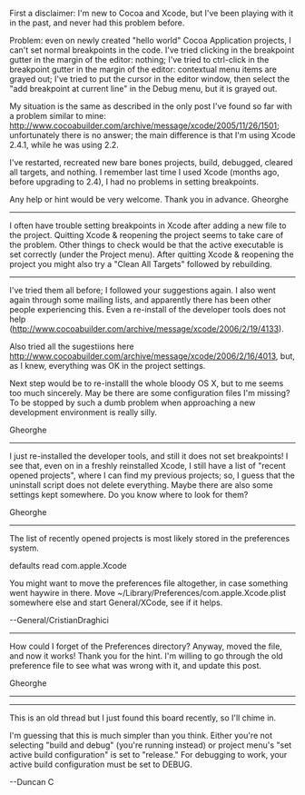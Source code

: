 

First a disclaimer: I'm new to Cocoa and Xcode, but I've been playing with it in the past, and never had this problem before.

Problem: even on newly created "hello world" Cocoa Application projects, I can't set normal breakpoints in the code. I've tried clicking in the breakpoint gutter in the margin of the editor: nothing; I've tried to ctrl-click in the breakpoint gutter in the margin of the editor: contextual menu items are grayed out; I've tried to put the cursor in the editor window, then select the "add breakpoint at current line" in the Debug menu, but it is grayed out.

My situation is the same as described in the only post I've found so far with a problem similar to mine: http://www.cocoabuilder.com/archive/message/xcode/2005/11/26/1501; unfortunately there is no answer; the main difference is that I'm using Xcode 2.4.1, while he was using 2.2.

I've restarted, recreated new bare bones projects, build, debugged, cleared all targets, and nothing. I remember last time I used Xcode (months ago, before upgrading to 2.4), I had no problems in setting breakpoints.

Any help or hint would be very welcome. Thank you in advance.
Gheorghe

----

I often have trouble setting breakpoints in Xcode after adding a new file to the project.  Quitting Xcode & reopening the project seems to take care of the problem.  Other things to check would be that the active executable is set correctly (under the Project menu).  After quitting Xcode & reopening the project you might also try a "Clean All Targets" followed by rebuilding.

----

I've tried them all  before; I followed your suggestions again. I also went again through some mailing lists, and apparently there has been other people experiencing this. Even a re-install of the developer tools does not help (http://www.cocoabuilder.com/archive/message/xcode/2006/2/19/4133).

Also tried all the sugestiions here http://www.cocoabuilder.com/archive/message/xcode/2006/2/16/4013, but, as I knew, everything was OK in the project settings.

Next step would be to re-installl the whole bloody OS X, but to me seems too much sincerely. May be there are some configuration files I'm missing? To be stopped by such a dumb problem when approaching a new development environment is really silly.

Gheorghe

----

I just re-installed the developer tools, and still it does not set breakpoints! I see that, even on in a freshly reinstalled Xcode, I still have a list of "recent opened projects", where I can find my previous projects; so, I guess that the uninstall script does not delete everything. Maybe there are also some settings kept somewhere. Do you know where to look for them?

Gheorghe


----
The list of recently opened projects is most likely stored in the preferences system.

defaults read com.apple.Xcode

You might want to move the preferences file altogether, in case something went haywire in there.
Move  ~/Library/Preferences/com.apple.Xcode.plist somewhere else and start General/XCode, see if it helps.

--General/CristianDraghici

----

How could I forget of the Preferences directory? Anyway, moved the file, and now it works! Thank you for the hint. I'm willing to go through the old preference file to see what was wrong with it, and update this post.

Gheorghe

----
----
This is an old thread but I just found this board recently, so I'll chime in.

I'm guessing that this is much simpler than you think. Either you're not selecting "build and debug" (you're running instead) or project menu's "set active build configuration" is set to "release." For debugging to work, your active build configuration must be set to DEBUG.

--Duncan C